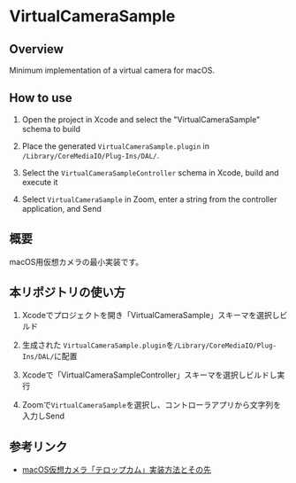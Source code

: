 # VirtualCameraSample

## Overview

Minimum implementation of a virtual camera for macOS.

## How to use

1. Open the project in Xcode and select the "VirtualCameraSample" schema to build

2. Place the generated `VirtualCameraSample.plugin` in `/Library/CoreMediaIO/Plug-Ins/DAL/`.

3. Select the `VirtualCameraSampleController` schema in Xcode, build and execute it

4. Select `VirtualCameraSample` in Zoom, enter a string from the controller application, and Send


## 概要

macOS用仮想カメラの最小実装です。

## 本リポジトリの使い方

1. Xcodeでプロジェクトを開き「VirtualCameraSample」スキーマを選択しビルド

2. 生成された `VirtualCameraSample.plugin`を`/Library/CoreMediaIO/Plug-Ins/DAL/`に配置

3. Xcodeで「VirtualCameraSampleController」スキーマを選択しビルドし実行

4. Zoomで`VirtualCameraSample`を選択し、コントローラアプリから文字列を入力しSend

## 参考リンク

- [macOS仮想カメラ「テロップカム」実装方法とその先](https://note.com/shm/n/nd5343d2a589a)
